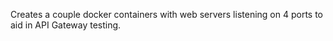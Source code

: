 Creates a couple docker containers with web servers listening on 4 ports to aid in API Gateway testing.
